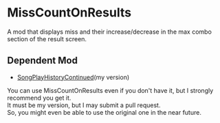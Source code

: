 # MissCountOnResults
A mod that displays miss and their increase/decrease in the max combo section of the result screen.

## Dependent Mod
- [SongPlayHistoryContinued](https://github.com/rakkyo150/BeatSaber-SongPlayHistoryContinued)(my version)

You can use MissCountOnResults even if you don't have it, but I strongly recommend you get it.<br>
It must be my version, but I may submit a pull request.<br>
So, you might even be able to use the original one in the near future.
